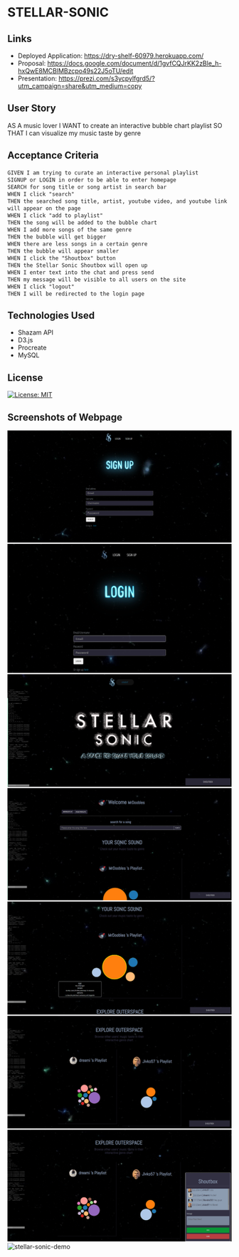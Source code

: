 # STELLAR-SONIC

## Links 
- Deployed Application:
 https://dry-shelf-60979.herokuapp.com/
- Proposal:
 https://docs.google.com/document/d/1gvfCQJrKK2zBle_h-hxQwE8MCBlMBzcpo49s22J5oTU/edit
- Presentation:
 https://prezi.com/s3ycpylfgrd5/?utm_campaign=share&utm_medium=copy

## User Story
AS A music lover 
I WANT to create an interactive bubble chart playlist
SO THAT I can visualize my music taste by genre

## Acceptance Criteria
```
GIVEN I am trying to curate an interactive personal playlist
SIGNUP or LOGIN in order to be able to enter homepage
SEARCH for song title or song artist in search bar
WHEN I click "search" 
THEN the searched song title, artist, youtube video, and youtube link will appear on the page
WHEN I click "add to playlist" 
THEN the song will be added to the bubble chart 
WHEN I add more songs of the same genre
THEN the bubble will get bigger
WHEN there are less songs in a certain genre
THEN the bubble will appear smaller
WHEN I click the "Shoutbox" button
THEN the Stellar Sonic Shoutbox will open up 
WHEN I enter text into the chat and press send
THEN my message will be visible to all users on the site
WHEN I click "logout"
THEN I will be redirected to the login page
```

## Technologies Used
- Shazam API 
- D3.js
- Procreate
- MySQL 

## License
[![License: MIT](https://img.shields.io/badge/License-MIT-yellow.svg)](https://opensource.org/licenses/MIT)

## Screenshots of Webpage
![signup-screenshot](public/assets/images/sign-up-screenshot.png)
![login-screenshot](public/assets/images/login-screenshot.png)
![homepage-screenshot](public/assets/images/main-page-screenshot.png)
![search-screenshot](public/assets/images/search-screenshot.png)
![bubble-chart-screenshot](public/assets/images/bubble-chart-screenshot.png)
![users-screenshot](public/assets/images/users-screenshot.png)
![shoutbox-screenshot](public/assets/images/shoutbox-screenshot.png)
![stellar-sonic-demo](public/assets/images/stellar-sonic-demo.gif)
